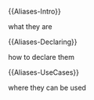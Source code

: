 {{Aliases-Intro}}

what they are

{{Aliases-Declaring}}

how to declare them

{{Aliases-UseCases}}

where they can be used
